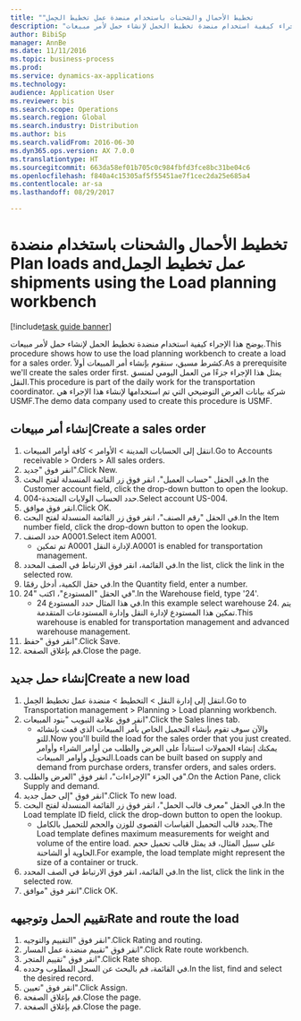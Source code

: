```yaml
--- 
title: "تخطيط الأحمال والشحنات باستخدام ‏‫منضدة عمل تخطيط الحِمل"
description: "يوضح هذا الإجراء كيفية استخدام منضدة تخطيط الحمل لإنشاء حمل لأمر مبيعات."
author: BibiSp
manager: AnnBe
ms.date: 11/11/2016
ms.topic: business-process
ms.prod: 
ms.service: dynamics-ax-applications
ms.technology: 
audience: Application User
ms.reviewer: bis
ms.search.scope: Operations
ms.search.region: Global
ms.search.industry: Distribution
ms.author: bis
ms.search.validFrom: 2016-06-30
ms.dyn365.ops.version: AX 7.0.0
ms.translationtype: HT
ms.sourcegitcommit: 663da58ef01b705c0c984fbfd3fce8bc31be04c6
ms.openlocfilehash: f840a4c15305af5f55451ae7f1cec2da25e685a4
ms.contentlocale: ar-sa
ms.lasthandoff: 08/29/2017

---
```

# <a name="plan-loads-and-shipments-using-the-load-planning-workbench"></a><span data-ttu-id="d016a-103">تخطيط الأحمال والشحنات باستخدام ‏‫منضدة عمل تخطيط الحِمل</span><span class="sxs-lookup"><span data-stu-id="d016a-103">Plan loads and shipments using the Load planning workbench</span></span>

[!include[task guide banner](../../includes/task-guide-banner.md)]

<span data-ttu-id="d016a-104">يوضح هذا الإجراء كيفية استخدام منضدة تخطيط الحمل لإنشاء حمل لأمر مبيعات.</span><span class="sxs-lookup"><span data-stu-id="d016a-104">This procedure shows how to use the load planning workbench to create a load for a sales order.</span></span> <span data-ttu-id="d016a-105">كشرط مسبق، سنقوم بإنشاء أمر المبيعات أولاً.</span><span class="sxs-lookup"><span data-stu-id="d016a-105">As a prerequisite we'll create the sales order first.</span></span> <span data-ttu-id="d016a-106">يمثل هذا الإجراء جزءًا من العمل اليومي لمنسق النقل.</span><span class="sxs-lookup"><span data-stu-id="d016a-106">This procedure is part of the daily work for the transportation coordinator.</span></span> <span data-ttu-id="d016a-107">شركة بيانات العرض التوضيحي التي تم استخدامها لإنشاء هذا الإجراء هي USMF.</span><span class="sxs-lookup"><span data-stu-id="d016a-107">The demo data company used to create this procedure is USMF.</span></span>


## <a name="create-a-sales-order"></a><span data-ttu-id="d016a-108">إنشاء أمر مبيعات</span><span class="sxs-lookup"><span data-stu-id="d016a-108">Create a sales order</span></span>
1. <span data-ttu-id="d016a-109">انتقل إلى الحسابات المدينة > الأوامر > كافة أوامر المبيعات.</span><span class="sxs-lookup"><span data-stu-id="d016a-109">Go to Accounts receivable > Orders > All sales orders.</span></span>
2. <span data-ttu-id="d016a-110">انقر فوق "جديد".</span><span class="sxs-lookup"><span data-stu-id="d016a-110">Click New.</span></span>
3. <span data-ttu-id="d016a-111">في الحقل "حساب العميل"، انقر فوق زر القائمة المنسدلة لفتح البحث.</span><span class="sxs-lookup"><span data-stu-id="d016a-111">In the Customer account field, click the drop-down button to open the lookup.</span></span>
4. <span data-ttu-id="d016a-112">حدد الحساب الولايات المتحدة-004.</span><span class="sxs-lookup"><span data-stu-id="d016a-112">Select account US-004.</span></span>
5. <span data-ttu-id="d016a-113">انقر فوق موافق.</span><span class="sxs-lookup"><span data-stu-id="d016a-113">Click OK.</span></span>
6. <span data-ttu-id="d016a-114">في الحقل "رقم الصنف"، انقر فوق زر القائمة المنسدلة لفتح البحث.</span><span class="sxs-lookup"><span data-stu-id="d016a-114">In the Item number field, click the drop-down button to open the lookup.</span></span>
7. <span data-ttu-id="d016a-115">حدد الصنف A0001.</span><span class="sxs-lookup"><span data-stu-id="d016a-115">Select item A0001.</span></span>
    * <span data-ttu-id="d016a-116">تم تمكين A0001 لإدارة النقل.</span><span class="sxs-lookup"><span data-stu-id="d016a-116">A0001 is enabled for transportation management.</span></span>  
8. <span data-ttu-id="d016a-117">في القائمة، انقر فوق الارتباط في الصف المحدد.</span><span class="sxs-lookup"><span data-stu-id="d016a-117">In the list, click the link in the selected row.</span></span>
9. <span data-ttu-id="d016a-118">في حقل الكمية، أدخل رقمًا.</span><span class="sxs-lookup"><span data-stu-id="d016a-118">In the Quantity field, enter a number.</span></span>
10. <span data-ttu-id="d016a-119">في الحقل "المستودع"، اكتب "24".</span><span class="sxs-lookup"><span data-stu-id="d016a-119">In the Warehouse field, type '24'.</span></span>
    * <span data-ttu-id="d016a-120">في هذا المثال حدد المستودع 24.</span><span class="sxs-lookup"><span data-stu-id="d016a-120">In this example select warehouse 24.</span></span> <span data-ttu-id="d016a-121">يتم تمكين هذا المستودع لإدارة النقل وإدارة المستودعات المتقدمة.</span><span class="sxs-lookup"><span data-stu-id="d016a-121">This warehouse is enabled for transportation management and advanced warehouse management.</span></span>  
11. <span data-ttu-id="d016a-122">انقر فوق "حفظ".</span><span class="sxs-lookup"><span data-stu-id="d016a-122">Click Save.</span></span>
12. <span data-ttu-id="d016a-123">قم بإغلاق الصفحة.</span><span class="sxs-lookup"><span data-stu-id="d016a-123">Close the page.</span></span>

## <a name="create-a-new-load"></a><span data-ttu-id="d016a-124">إنشاء حمل جديد</span><span class="sxs-lookup"><span data-stu-id="d016a-124">Create a new load</span></span>
1. <span data-ttu-id="d016a-125">انتقل إلى إدارة النقل > التخطيط > منضدة عمل تخطيط الحِمل‬.</span><span class="sxs-lookup"><span data-stu-id="d016a-125">Go to Transportation management > Planning > Load planning workbench.</span></span>
2. <span data-ttu-id="d016a-126">انقر فوق علامة التبويب "بنود المبيعات".</span><span class="sxs-lookup"><span data-stu-id="d016a-126">Click the Sales lines tab.</span></span>
    * <span data-ttu-id="d016a-127">والآن سوف تقوم بإنشاء التحميل الخاص بأمر المبيعات الذي قمت بإنشائه للتو.</span><span class="sxs-lookup"><span data-stu-id="d016a-127">Now you'll build the load for the sales order that you just created.</span></span> <span data-ttu-id="d016a-128">يمكنك إنشاء الحمولات استناداً على العرض والطلب من أوامر الشراء وأوامر التحويل وأوامر المبيعات.</span><span class="sxs-lookup"><span data-stu-id="d016a-128">Loads can be built based on supply and demand from purchase orders, transfer orders, and sales orders.</span></span>  
3. <span data-ttu-id="d016a-129">في الجزء "الإجراءات"، انقر فوق "العرض والطلب".</span><span class="sxs-lookup"><span data-stu-id="d016a-129">On the Action Pane, click Supply and demand.</span></span>
4. <span data-ttu-id="d016a-130">انقر فوق "إلى حمل جديد".</span><span class="sxs-lookup"><span data-stu-id="d016a-130">Click To new load.</span></span>
5. <span data-ttu-id="d016a-131">في الحقل "معرف قالب الحمل"، انقر فوق زر القائمة المنسدلة لفتح البحث.</span><span class="sxs-lookup"><span data-stu-id="d016a-131">In the Load template ID field, click the drop-down button to open the lookup.</span></span>
    * <span data-ttu-id="d016a-132">يحدد قالب التحميل القياسات القصوى للوزن والحجم للتحميل بالكامل.</span><span class="sxs-lookup"><span data-stu-id="d016a-132">The Load template defines maximum measurements for weight and volume of the entire load.</span></span> <span data-ttu-id="d016a-133">على سبيل المثال، قد يمثل قالب تحميل حجم الحاوية أو الشاحنة.</span><span class="sxs-lookup"><span data-stu-id="d016a-133">For example, the load template might represent the size of a container or truck.</span></span>  
6. <span data-ttu-id="d016a-134">في القائمة، انقر فوق الارتباط في الصف المحدد.</span><span class="sxs-lookup"><span data-stu-id="d016a-134">In the list, click the link in the selected row.</span></span>
7. <span data-ttu-id="d016a-135">انقر فوق "موافق".</span><span class="sxs-lookup"><span data-stu-id="d016a-135">Click OK.</span></span>

## <a name="rate-and-route-the-load"></a><span data-ttu-id="d016a-136">تقييم الحمل وتوجيهه</span><span class="sxs-lookup"><span data-stu-id="d016a-136">Rate and route the load</span></span>
1. <span data-ttu-id="d016a-137">انقر فوق "التقييم والتوجيه".</span><span class="sxs-lookup"><span data-stu-id="d016a-137">Click Rating and routing.</span></span>
2. <span data-ttu-id="d016a-138">انقر فوق "تقييم منضدة عمل المسار".</span><span class="sxs-lookup"><span data-stu-id="d016a-138">Click Rate route workbench.</span></span>
3. <span data-ttu-id="d016a-139">انقر فوق "تقييم المتجر".</span><span class="sxs-lookup"><span data-stu-id="d016a-139">Click Rate shop.</span></span>
4. <span data-ttu-id="d016a-140">في القائمة، قم بالبحث عن السجل المطلوب وحدده.</span><span class="sxs-lookup"><span data-stu-id="d016a-140">In the list, find and select the desired record.</span></span>
5. <span data-ttu-id="d016a-141">انقر فوق "تعيين".</span><span class="sxs-lookup"><span data-stu-id="d016a-141">Click Assign.</span></span>
6. <span data-ttu-id="d016a-142">قم بإغلاق الصفحة.</span><span class="sxs-lookup"><span data-stu-id="d016a-142">Close the page.</span></span>
7. <span data-ttu-id="d016a-143">قم بإغلاق الصفحة.</span><span class="sxs-lookup"><span data-stu-id="d016a-143">Close the page.</span></span>


